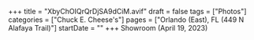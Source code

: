 +++
title = "XbyChOIQrQrDjSA9dCiM.avif"
draft = false
tags = ["Photos"]
categories = ["Chuck E. Cheese's"]
pages = ["Orlando (East), FL (449 N Alafaya Trail)"]
startDate = ""
+++
Showroom (April 19, 2023)
